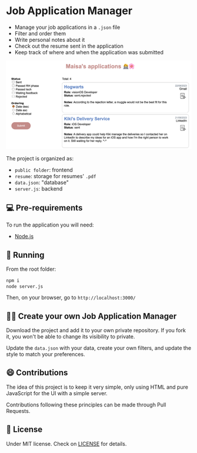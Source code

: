 # Job Application Manager

- Manage your job applications in a `.json` file
- Filter and order them
- Write personal notes about it
- Check out the resume sent in the application
- Keep track of where and when the application was submitted

<img src="public/images/application-manager-overview.png" alt="website overview" width=700>

The project is organized as:
- `public folder`: frontend
- `resume`: storage for resumes' `.pdf`
- `data.json`: "database"
- `server.js`: backend

## 💻 Pre-requirements
To run the application you will need:
- [Node.js](https://nodejs.org/en/download/package-manager)

## 🚀 Running
From the root folder:
```
npm i
node server.js
```
Then, on your browser, go to `http://localhost:3000/`

## 🧙‍♀️ Create your own Job Application Manager 
Download the project and add it to your own private repository. If you fork it, you won't be able to change its visibility to private.

Update the `data.json` with your data, create your own filters, and update the style to match your preferences.

## 😄 Contributions
The idea of this project is to keep it very simple, only using HTML and pure JavaScript for the UI with a simple server.

Contributions following these principles can be made through Pull Requests.

## 📝 License
Under MIT license. Check on [LICENSE](LICENSE) for details.
